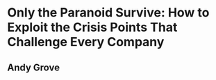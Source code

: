 # Only the Paranoid Survive: How to Exploit the Crisis Points That Challenge Every Company

## Andy Grove

